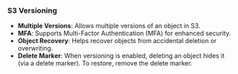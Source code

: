 ### **S3 Versioning**
- **Multiple Versions**: Allows multiple versions of an object in S3.
- **MFA**: Supports Multi-Factor Authentication (MFA) for enhanced security.
- **Object Recovery**: Helps recover objects from accidental deletion or overwriting.
- **Delete Marker**: When versioning is enabled, deleting an object hides it (via a delete marker). To restore, remove the delete marker.
